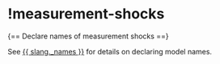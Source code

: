 # !measurement-shocks

{== Declare names of measurement shocks ==}

See [{{ slang._names }}](`names.md`) for details on declaring model names.

